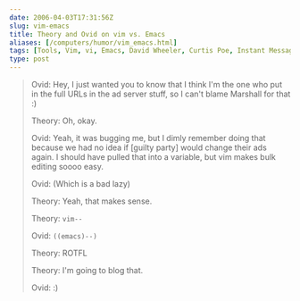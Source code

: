 ```yaml
--- 
date: 2006-04-03T17:31:56Z
slug: vim-emacs
title: Theory and Ovid on vim vs. Emacs
aliases: [/computers/humor/vim_emacs.html]
tags: [Tools, Vim, vi, Emacs, David Wheeler, Curtis Poe, Instant Message]
type: post
---
```


<blockquote>
  <p>Ovid: Hey, I just wanted you to know that I think I'm the one who put in the full URLs in the ad server stuff, so I can't blame Marshall for that :)</p>
  <p>Theory: Oh, okay.</p>
  <p>Ovid: Yeah, it was bugging me, but I dimly remember doing that because we had no idea if [guilty party] would change their ads again. I should have pulled that into a variable, but vim makes bulk editing soooo easy.</p>
  <p>Ovid: (Which is a bad lazy)</p>
  <p>Theory: Yeah, that makes sense.</p>
  <p>Theory: <code>vim&#x002d;&#x002d;</code></p>
  <p>Ovid: <code>((emacs)&#x002d;&#x002d;)</code></p>
  <p>Theory: ROTFL</p>
  <p>Theory: I'm going to blog that.</p>
  <p>Ovid: :)</p>
</blockquote>
